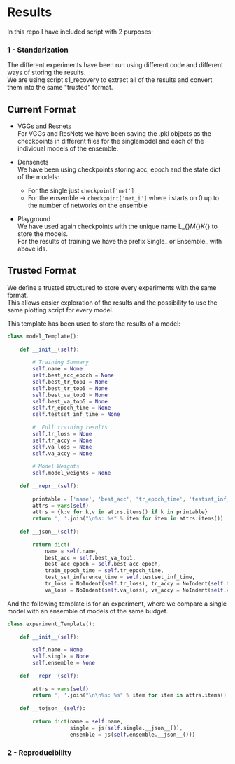 # Results

In this repo I have included script with 2 purposes:  
  
### 1 - Standarization  
The different experiments have been run using different code and different ways of storing the results.  
We are using script s1_recovery to extract all of the results and convert them into the same "trusted" format.  

Current Format  
--------------  
  
- VGGs and Resnets  
For VGGs and ResNets we have been saving the .pkl objects as the checkpoints in different files for the singlemodel and each of the individual models of the ensemble.

- Densenets  
We have been using checkpoints storing acc, epoch and the state dict of the models:
    - For the single just `checkpoint['net']`  
    - For the ensemble -> `checkpoint['net_i']` where i starts on 0 up to the number of networks on the ensemble  
    
- Playground  
We have used again checkpoints with the unique name L_{}_M_{}_K_{} to store the models.  
For the results of training we have the prefix Single_ or Ensemble_ with above ids.  


Trusted Format  
--------------  

We define a trusted structured to store every experiments with the same format.  
This allows easier exploration of the results and the possibility to use the same plotting script for every model.  

This template has been used to store the results of a model:  
```python
class model_Template():
    
    def __init__(self):
        
        # Training Summary
        self.name = None
        self.best_acc_epoch = None
        self.best_tr_top1 = None
        self.best_tr_top5 = None
        self.best_va_top1 = None
        self.best_va_top5 = None
        self.tr_epoch_time = None
        self.testset_inf_time = None
        
        #  Full training results
        self.tr_loss = None
        self.tr_accy = None
        self.va_loss = None
        self.va_accy = None
        
        # Model Weights
        self.model_weights = None
        
    def __repr__(self):
        
        printable = ['name', 'best_acc', 'tr_epoch_time', 'testset_inf_time']
        attrs = vars(self)
        attrs = {k:v for k,v in attrs.items() if k in printable}
        return ', '.join("\n%s: %s" % item for item in attrs.items())
    
    def __json__(self):
        
        return dict(
            name = self.name,
            best_acc = self.best_va_top1,
            best_acc_epoch = self.best_acc_epoch,
            train_epoch_time = self.tr_epoch_time,
            test_set_inference_time = self.testset_inf_time,
            tr_loss = NoIndent(self.tr_loss), tr_accy = NoIndent(self.tr_accy),
            va_loss = NoIndent(self.va_loss), va_accy = NoIndent(self.va_accy))
```

And the following template is for an experiment, where we compare a single model with an ensemble of models of the same budget.  
```python
class experiment_Template():
    
    def __init__(self):
        
        self.name = None
        self.single = None
        self.ensemble = None
        
    def __repr__(self):
        
        attrs = vars(self)
        return ', '.join("\n\n%s: %s" % item for item in attrs.items())
    
    def __tojson__(self):
        
        return dict(name = self.name,
                    single = js(self.single.__json__()), 
                    ensemble = js(self.ensemble.__json__()))
```

### 2 - Reproducibility

